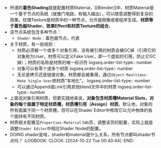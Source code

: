 - 所谓的**着色Shading**就是配置材质Material，[[Blender]]中，材质Material是一个基于节点的系统（就像门电路，有输入输出），可以随意调整得到复杂的效果。纹理Texture是材质中的一种节点，允许是图像或者程序生成。**材质等于着色器Shader、效果Effect和材质Texture的组合**。
- 该节点系统包含多种节点：
	- `Shader Node`：着色器节点，代表
- 关于材质，有一些规则：
	- 材质必须被一个或多个对象引用，没有被引用的材质会被GC掉（引用它的对象称为User，材质可以定义Fake User，即一个虚拟的引用，防止它GC掉）；材质的名称是材质的唯一标识符
	  logseq.order-list-type:: number
	- 对象可以有零个或多个材质
	  logseq.order-list-type:: number
	- 无论是拷贝还是链接对象，材质都会被重用，通过`Object-Realtions-Make Single User`把材质“本地化”。
	  logseq.order-list-type:: number
	- 可以通过Append或Link引用其他blend文件中的材质
	  logseq.order-list-type:: number
- 上面说对象引用材质，但更实践地来说，**对象包含材质槽Material Slots，对象的每个面属于特定材质槽，材质槽引用（Assign）材质**。默认地，对象的所有面属于同一个材质槽，但可以在Shader Editor中修改它以允许物体的各个面持有不同材质。
- 材质相关配置见`Properties-Material` tab页，调整该页的配置，实际上就是调整`Shader Editor`中相应Shader Node的配置。
- DOING shader是啥，shader和material是什么关系，所有节点都叫shader节点吗？
  :LOGBOOK:
  CLOCK: [2024-10-22 Tue 00:40:44]
  :END: